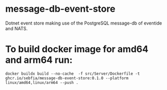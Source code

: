 # message-db-event-store
Dotnet event store making use of the PostgreSQL message-db of eventide and NATS.
# To build docker image for amd64 and arm64 run:
    docker buildx build --no-cache  -f src/Server/Dockerfile -t ghcr.io/sebfia/message-db-event-store:0.1.0 --platform linux/amd64,linux/arm64 --push .
